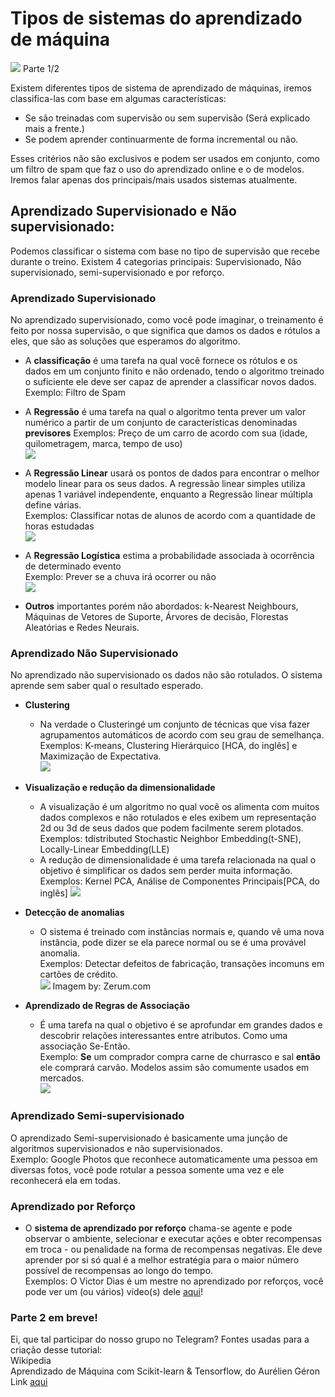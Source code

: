 # Tipos de sistemas do aprendizado de máquina
![](https://www.wrprates.com/wp-content/uploads/2018/09/o-que-e-machine-learning.jpg)
Parte 1/2

Existem diferentes tipos de sistema de aprendizado de máquinas, iremos classifica-las com base em algumas características:  
* Se são treinadas com supervisão ou sem supervisão (Será explicado mais a frente.)
* Se podem aprender continuarmente de forma incremental ou não.

Esses critérios não são exclusivos e podem ser usados em conjunto, como um filtro de spam que faz o uso do aprendizado online e o de modelos.  
Iremos falar apenas dos principais/mais usados sistemas atualmente.

## Aprendizado Supervisionado e Não supervisionado:

Podemos classificar o sistema com base no tipo de supervisão que recebe durante o treino. Existem 4 categorias principais: Supervisionado, Não supervisionado, semi-supervisionado e por reforço.

### Aprendizado Supervisionado
No aprendizado supervisionado, como você pode imaginar, o treinamento é feito por nossa supervisão, o que significa que damos os dados e rótulos a eles, que são as soluções que esperamos do algoritmo.

* A **classificação** é uma tarefa na qual você fornece os rótulos e os dados em um conjunto finito e não ordenado, tendo o algoritmo treinado o suficiente ele deve ser capaz de aprender a classificar novos dados.  
Exemplo: Filtro de Spam

* A **Regressão** é uma tarefa na qual o algoritmo tenta prever um valor numérico a partir de um conjunto de características denominadas __previsores__
Exemplos: Preço de um carro de acordo com sua (idade, quilometragem, marca, tempo de uso)  
![](https://miro.medium.com/max/700/1*GZ85Pfb2-PRKaLYFjGHUvA.png)

* A **Regressão Linear** usará os pontos de dados para encontrar o melhor modelo linear para os seus dados. A regressão linear simples utiliza apenas 1 variável independente, enquanto a Regressão linear múltipla define várias.  
Exemplos: Classificar notas de alunos de acordo com a quantidade de horas estudadas  
![](https://upload.wikimedia.org/wikipedia/commons/4/41/LinearRegression.svg)

* A **Regressão Logística** estima a probabilidade associada à ocorrência de determinado evento   
Exemplo: Prever se a chuva irá ocorrer ou não  
![](https://estatsite.files.wordpress.com/2018/08/320px-logistic-curve.png)

* **Outros** importantes porém não abordados: k-Nearest Neighbours, Máquinas de Vetores de Suporte, Árvores de decisão, Florestas Aleatórias e Redes Neurais.

### Aprendizado Não Supervisionado
No aprendizado não supervisionado os dados não são rotulados. O sistema aprende sem saber qual o resultado esperado.

* **Clustering** 
    - Na verdade o Clusteringé um conjunto de técnicas que visa fazer agrupamentos automáticos de acordo com seu grau de semelhança.  
    Exemplos: K-means, Clustering Hierárquico [HCA, do inglês] e Maximização de Expectativa.  
    ![](https://i.imgur.com/S65Sk9c.jpg)
    
* **Visualização e redução da dimensionalidade**
    - A visualização é um algoritmo no qual você os alimenta com muitos dados complexos e não rotulados e eles exibem um representação 2d ou 3d de seus dados que podem facilmente serem plotados.  
    Exemplos: tdistributed Stochastic Neighbor Embedding(t-SNE), Locally-Linear Embedding(LLE)
    - A redução de dimensionalidade é uma tarefa relacionada na qual o objetivo é simplificar os dados sem perder muita informação.  
    Exemplos: Kernel PCA, Análise de Componentes Principais[PCA, do inglês]
    ![](https://i.stack.imgur.com/g6LHQ.png)

* **Detecção de anomalias**
    - O sistema é treinado com instâncias normais e, quando vê uma nova instância, pode dizer se ela parece normal ou se é uma provável anomalia.  
    Exemplos: Detectar defeitos de fabricação, transações incomuns em cartões de crédito.  
    ![](http://zerum.com/wp-content/uploads/2018/09/grafico-detec%C3%A7%C3%A3o-anomalias-rede-com-machine-learning.png)
    Imagem by: Zerum.com
    
* **Aprendizado de Regras de Associação** 
    - É uma tarefa na qual o objetivo é se aprofundar em grandes dados e descobrir relações interessantes entre atributos. Como uma associação Se-Então.  
    Exemplo: **Se** um comprador compra carne de churrasco e sal **então** ele comprará carvão. Modelos assim são comumente usados em mercados.  
    ![](https://i0.wp.com/www.datageeks.com.br/wp-content/uploads/2019/06/Aprendizagem-de-regras-de-associa%C3%A7%C3%A3o.png?w=350&ssl=1)
    
### Aprendizado Semi-supervisionado

O aprendizado Semi-supervisionado é basicamente uma junção de algoritmos supervisionados e não supervisionados.  
Exemplo: Google Photos que reconhece automaticamente uma pessoa em diversas fotos, você pode rotular a pessoa somente uma vez e ele reconhecerá ela em todas.

### Aprendizado por Reforço

* O **sistema de aprendizado por reforço** chama-se agente e pode observar o ambiente, selecionar e executar ações e obter recompensas em troca - ou penalidade na forma de recompensas negativas. Ele deve aprender por si só qual é a melhor estratégia para o maior número possível de recompensas ao longo do tempo.  
Exemplos: O Victor Dias é um  mestre no aprendizado por reforços, você pode ver um (ou vários) vídeo(s) dele [aqui](https://www.youtube.com/watch?v=gnfkfUQvKDwhttps://www.youtube.com/watch?v=gnfkfUQvKDw)!


### Parte 2 em breve! 
Ei, que tal participar do nosso grupo no Telegram?
Fontes usadas para a criação desse tutorial:  
Wikipedia  
Aprendizado de Máquina com Scikit-learn & Tensorflow, do Aurélien Géron  
Link [aqui](t.me/abhackerspace)
